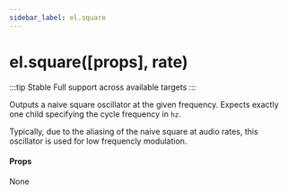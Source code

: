 ```yaml
---
sidebar_label: el.square
---
```


# el.square([props], rate)

:::tip Stable
Full support across available targets
:::

Outputs a naive square oscillator at the given frequency. Expects exactly one child
specifying the cycle frequency in `hz`.

Typically, due to the aliasing of the naive square at audio rates, this oscillator
is used for low frequencly modulation.

#### Props

None

